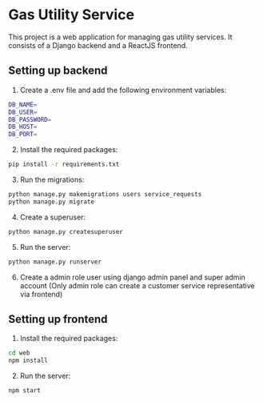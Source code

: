# Gas Utility Service

This project is a web application for managing gas utility services. It consists of a Django backend and a ReactJS frontend.


## Setting up backend

1. Create a .env file and add the following environment variables:
```bash
DB_NAME=
DB_USER=
DB_PASSWORD=
DB_HOST=
DB_PORT=
```

2. Install the required packages:
```bash
pip install -r requirements.txt
```
3. Run the migrations:
```bash
python manage.py makemigrations users service_requests
python manage.py migrate
```
4. Create a superuser:
```bash
python manage.py createsuperuser
```
5. Run the server:
```bash
python manage.py runserver
```
6. Create a admin role user using django admin panel and super admin account (Only admin role can create a customer service representative via frontend)

## Setting up frontend

1. Install the required packages:
```bash
cd web
npm install
```
2. Run the server:
```bash
npm start
```
